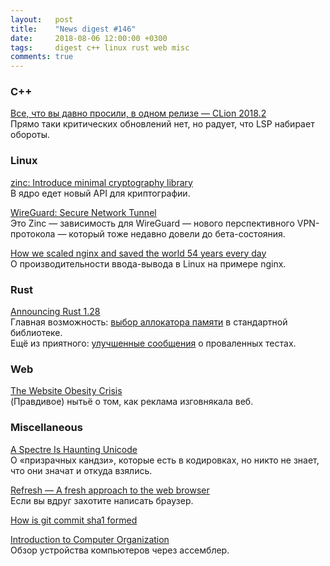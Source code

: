 ```yaml
---
layout:   post
title:    "News digest #146"
date:     2018-08-06 12:00:00 +0300
tags:     digest c++ linux rust web misc
comments: true
---
```


### C++

[Все, что вы давно просили, в одном релизе — CLion 2018.2](https://habr.com/company/JetBrains/blog/418729/)<br/>
Прямо таки критических обновлений нет, но радует, что LSP набирает обороты. 

### Linux

[zinc: Introduce minimal cryptography library](https://git.kernel.org/pub/scm/linux/kernel/git/zx2c4/linux.git/commit/?h=zinc)<br/>
В ядро едет новый API для криптографии.

[WireGuard: Secure Network Tunnel](https://marc.info/?l=linux-netdev&m=153306429108040&w=2)<br/>
Это Zinc — зависимость для WireGuard — нового перспективного VPN-протокола — который тоже недавно довели до бета-состояния.

[How we scaled nginx and saved the world 54 years every day](https://blog.cloudflare.com/how-we-scaled-nginx-and-saved-the-world-54-years-every-day/?ref)<br/>
О производительности ввода-вывода в Linux на примере nginx.

### Rust

[Announcing Rust 1.28](https://blog.rust-lang.org/2018/08/02/Rust-1.28.html)<br/>
Главная возможность: [выбор аллокатора памяти](https://github.com/rust-lang/rust/pull/51241/) в стандартной библиотеке.<br/>
Ещё из приятного: [улучшенные сообщения](https://github.com/rust-lang/rust/pull/51298/) о проваленных тестах.

### Web

[The Website Obesity Crisis](http://idlewords.com/talks/website_obesity.htm)<br/>
(Правдивое) нытьё о том, как реклама изговнякала веб.

### Miscellaneous

[A Spectre Is Haunting Unicode](https://www.dampfkraft.com/ghost-characters.html)<br/>
О «призрачных кандзи», которые есть в кодировках, но никто не знает, что они значат и откуда взялись.

[Refresh — A fresh approach to the web browser](https://refresh.study/)<br/>
Если вы вдруг захотите написать браузер.

[How is git commit sha1 formed](https://gist.github.com/masak/2415865)

[Introduction to Computer Organization](http://bob.cs.sonoma.edu/index.html)<br/>
Обзор устройства компьютеров через ассемблер.
